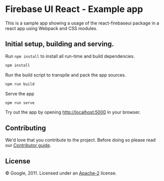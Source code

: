 # Firebase UI React - Example app

This is a sample app showing a usage of the react-firebaseui package in a react app using Webpack and CSS modules.


## Initial setup, building and serving.

Run `npm install` to install all run-time and build dependencies.

```bash
npm install
```

Run the build script to transpile and pack the app sources.

```bash
npm run build
```

Serve the app

```bash
npm run serve
```

Try out the app by opening [http://localhost:5000](http://localhost:5000) in your browser.


## Contributing

We'd love that you contribute to the project. Before doing so please read our [Contributor guide](../CONTRIBUTING.md).


## License

© Google, 2011. Licensed under an [Apache-2](../LICENSE) license.
